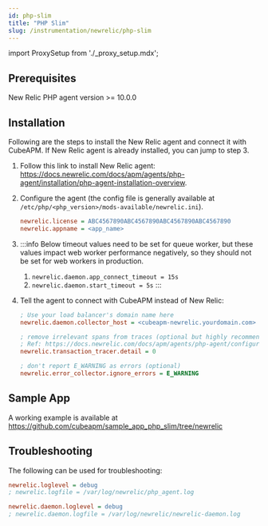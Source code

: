```yaml
---
id: php-slim
title: "PHP Slim"
slug: /instrumentation/newrelic/php-slim
---
```


import ProxySetup from './\_proxy_setup.mdx';

## Prerequisites

New Relic PHP agent version >= 10.0.0

## Installation

Following are the steps to install the New Relic agent and connect it with CubeAPM. If New Relic agent is already installed, you can jump to step 3.

1. Follow this link to install New Relic agent: https://docs.newrelic.com/docs/apm/agents/php-agent/installation/php-agent-installation-overview.

1. Configure the agent (the config file is generally available at `/etc/php/<php_version>/mods-available/newrelic.ini`).

   ```ini title="newrelic.ini"
   newrelic.license = ABC4567890ABC4567890ABC4567890ABC4567890
   newrelic.appname = <app_name>
   ```

1. <ProxySetup />

   :::info
   Below timeout values need to be set for queue worker, but these values impact web worker performance negatively, so they should not be set for web workers in production.
   1. `newrelic.daemon.app_connect_timeout = 15s`
   1. `newrelic.daemon.start_timeout = 5s`
   :::

1. Tell the agent to connect with CubeAPM instead of New Relic:

   ```ini title="newrelic.ini"
   ; Use your load balancer's domain name here
   newrelic.daemon.collector_host = <cubeapm-newrelic.yourdomain.com>

   ; remove irrelevant spans from traces (optional but highly recommended)
   ; Ref: https://docs.newrelic.com/docs/apm/agents/php-agent/configuration/php-agent-configuration/#inivar-tt-detail
   newrelic.transaction_tracer.detail = 0

   ; don't report E_WARNING as errors (optional)
   newrelic.error_collector.ignore_errors = E_WARNING
   ```

## Sample App

A working example is available at https://github.com/cubeapm/sample_app_php_slim/tree/newrelic

## Troubleshooting

The following can be used for troubleshooting:

```ini title="newrelic.ini"
newrelic.loglevel = debug
; newrelic.logfile = /var/log/newrelic/php_agent.log

newrelic.daemon.loglevel = debug
; newrelic.daemon.logfile = /var/log/newrelic/newrelic-daemon.log
```
